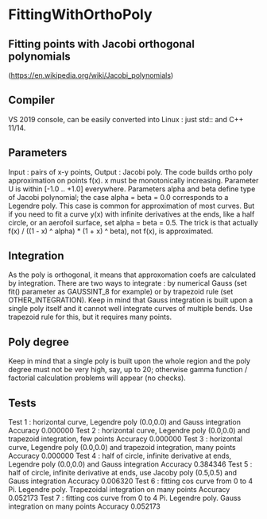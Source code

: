 # FittingWithOrthoPoly

  Fitting points with Jacobi orthogonal polynomials 
  -------------------------------------------------
(https://en.wikipedia.org/wiki/Jacobi_polynomials)

  Compiler
  --------
  VS 2019 console, can be easily converted into Linux : just std:: and C++ 11/14.

  Parameters
  ----------
  Input : pairs of x-y points, Output : Jacobi poly. The code builds ortho poly 
approximation on points f(x). x must be monotonically increasing.
  Parameter U is within [-1.0 .. +1.0] everywhere.
  Parameters alpha and beta define type of Jacobi polynomial; the case 
alpha = beta = 0.0 corresponds to a Legendre poly. This case is common for
approximation of most curves. But if you need to fit a curve y(x) with infinite 
derivatives at the ends, like a half circle, or an aerofoil surface, 
set alpha = beta = 0.5.
  The trick is that actually f(x) / ((1 - x) ^ alpha) * (1 + x) ^ beta), not 
f(x), is approximated.

  Integration
  -----------
  As the poly is orthogonal, it means that approxomation coefs are calculated by 
integration. There are two ways to integrate : by numerical Gauss (set fit() 
parameter as GAUSSINT_8 for example) or by trapezoid rule (set OTHER_INTEGRATION). 
Keep in mind that Gauss integration is built upon a single poly itself and it 
cannot well integrate curves of multiple bends. Use trapezoid rule for this, but 
it requires many points.

  Poly degree
  -----------
  Keep in mind that a single poly is built upon the whole region and the poly 
degree must not be very high, say, up to 20; otherwise gamma function / factorial
calculation problems will appear (no checks).

  Tests
  -----
Test 1 : horizontal curve, Legendre poly (0.0,0.0) and Gauss integration
Accuracy 0.000000
Test 2 : horizontal curve, Legendre poly (0.0,0.0) and trapezoid integration, few points
Accuracy 0.000000
Test 3 : horizontal curve, Legendre poly (0.0,0.0) and trapezoid integration, many points
Accuracy 0.000000
Test 4 : half of circle, infinite derivative at ends, Legendre poly (0.0,0.0) and Gauss integration
Accuracy 0.384346
Test 5 : half of circle, infinite derivative at ends, use Jacoby poly (0.5,0.5) and Gauss integration
Accuracy 0.006320
Test 6 : fitting cos curve from 0 to 4 Pi. Legendre poly. Trapezoidal integration on many points
Accuracy 0.052173
Test 7 : fitting cos curve from 0 to 4 Pi. Legendre poly. Gauss integration on many points
Accuracy 0.052173
